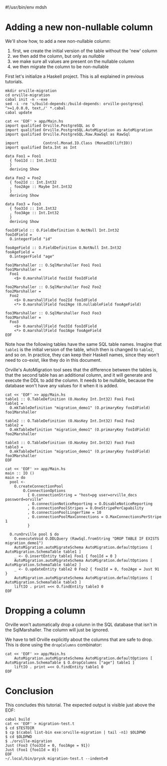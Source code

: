 #!/usr/bin/env mdsh

# Adding a new non-nullable column

We'll show how, to add a new non-nullable column:
1. first, we create the initial version of the table without the 'new' column
1. we then add the column, but only as *nullable*
1. we make sure all values are present on the nullable column
1. we then migrate the column to be non-nullable

First let's initialize a Haskell project. This is all explained in previous
tutorials.

```shell
mkdir orville-migration
cd orville-migration
cabal init -n --exe
sed -i -re 's/build-depends:/build-depends: orville-postgresql ^>=1.0.0.0, text,/' *.cabal
cabal update

cat << 'EOF' > app/Main.hs
import qualified Orville.PostgreSQL as O
import qualified Orville.PostgreSQL.AutoMigration as AutoMigration
import qualified Orville.PostgreSQL.Raw.RawSql as RawSql

import           Control.Monad.IO.Class (MonadIO(liftIO))
import qualified Data.Int as Int

data Foo1 = Foo1
  { foo1Id :: Int.Int32
  }
  deriving Show

data Foo2 = Foo2
  { foo2Id :: Int.Int32
  , foo2Age :: Maybe Int.Int32
  }
  deriving Show

data Foo3 = Foo3
  { foo3Id :: Int.Int32
  , foo3Age :: Int.Int32
  }
  deriving Show

fooIdField :: O.FieldDefinition O.NotNull Int.Int32
fooIdField =
  O.integerField "id"

fooAgeField :: O.FieldDefinition O.NotNull Int.Int32
fooAgeField =
  O.integerField "age"

foo1Marshaller :: O.SqlMarshaller Foo1 Foo1
foo1Marshaller =
  Foo1
    <$> O.marshallField foo1Id fooIdField

foo2Marshaller :: O.SqlMarshaller Foo2 Foo2
foo2Marshaller =
  Foo2
    <$> O.marshallField foo2Id fooIdField
    <*> O.marshallField foo2Age (O.nullableField fooAgeField)

foo3Marshaller :: O.SqlMarshaller Foo3 Foo3
foo3Marshaller =
  Foo3
    <$> O.marshallField foo3Id fooIdField
    <*> O.marshallField foo3Age fooAgeField
EOF
```

Note how the following tables have the same SQL table names. Imagine that
`table1` is the initial version of the table, which then is changed to
`table2`, and so on. In practice, they can keep their Haskell names, since they
won't need to co-exist, like they do in this document.

Orville's AutoMigration tool sees that the difference between the tables is,
that the second table has an additional column, and it will generate and
execute the DDL to add the column. It needs to be nullable, because the database won't
have any values for it when it is added.

```shell
cat << 'EOF' >> app/Main.hs
table1 :: O.TableDefinition (O.HasKey Int.Int32) Foo1 Foo1
table1 =
  O.mkTableDefinition "migration_demo1" (O.primaryKey fooIdField) foo1Marshaller

table2 :: O.TableDefinition (O.HasKey Int.Int32) Foo2 Foo2
table2 =
  O.mkTableDefinition "migration_demo1" (O.primaryKey fooIdField) foo2Marshaller

table3 :: O.TableDefinition (O.HasKey Int.Int32) Foo3 Foo3
table3 =
  O.mkTableDefinition "migration_demo1" (O.primaryKey fooIdField) foo3Marshaller
EOF
```

```shell
cat << 'EOF' >> app/Main.hs
main :: IO ()
main = do
  pool <-
    O.createConnectionPool
        O.ConnectionOptions
          { O.connectionString = "host=pg user=orville_docs password=orville"
          , O.connectionNoticeReporting = O.DisableNoticeReporting
          , O.connectionPoolStripes = O.OneStripePerCapability
          , O.connectionPoolLingerTime = 10
          , O.connectionPoolMaxConnections = O.MaxConnectionsPerStripe 1
          }

  O.runOrville pool $ do
    O.executeVoid O.DDLQuery (RawSql.fromString "DROP TABLE IF EXISTS migration_demo1")
    AutoMigration.autoMigrateSchema AutoMigration.defaultOptions [ AutoMigration.SchemaTable table1 ]
    _ <- O.insertEntity table1 Foo1 { foo1Id = 0 }
    AutoMigration.autoMigrateSchema AutoMigration.defaultOptions [ AutoMigration.SchemaTable table2 ]
    _ <- O.updateEntity table2 0 Foo2 { foo2Id = 0, foo2Age = Just 91 }
    AutoMigration.autoMigrateSchema AutoMigration.defaultOptions [ AutoMigration.SchemaTable table3 ]
    liftIO . print =<< O.findEntity table3 0
EOF
```

# Dropping a column

Orville won't automatically drop a column in the SQL database that isn't in the SqlMarshaller.
The column will just be ignored.

We have to tell Orville explicitly about the columns that are safe to drop.
This is done using the `dropColumns` combinator:

```shell
cat << 'EOF' >> app/Main.hs
    AutoMigration.autoMigrateSchema AutoMigration.defaultOptions [ AutoMigration.SchemaTable $ O.dropColumns ["age"] table1 ]
    liftIO . print =<< O.findEntity table1 0
EOF
```

# Conclusion

This concludes this tutorial. The expected output is visible just above the EOF:

```shell
cabal build
cat << 'EOF' > migration-test.t
$ cd $TESTDIR
$ cp $(cabal list-bin exe:orville-migration | tail -n1) $OLDPWD
$ cd $OLDPWD
$ ./orville-migration
Just (Foo3 {foo3Id = 0, foo3Age = 91})
Just (Foo1 {foo1Id = 0})
EOF
~/.local/bin/prysk migration-test.t --indent=0
```
